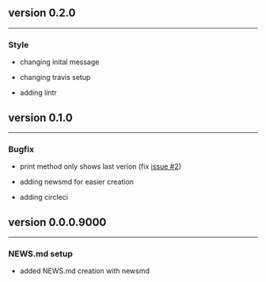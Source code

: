 ## version 0.2.0

---


### Style

- changing inital message

- changing travis setup
- adding lintr

## version 0.1.0

---


### Bugfix

- print method only shows last verion (fix [issue #2](https://github.com/Dschaykib/newsmd/issues/2))

- adding newsmd for easier creation
- adding circleci

## version 0.0.0.9000

---

### NEWS.md setup

- added NEWS.md creation with newsmd

